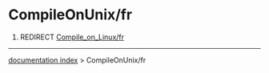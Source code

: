 # CompileOnUnix/fr
1.  REDIRECT [Compile\_on\_Linux/fr](Compile_on_Linux/fr.md)

---
[documentation index](../README.md) > CompileOnUnix/fr
